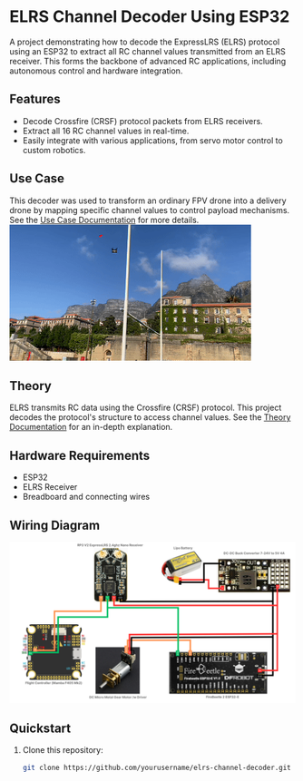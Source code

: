 # ELRS Channel Decoder Using ESP32

A project demonstrating how to decode the ExpressLRS (ELRS) protocol using an ESP32 to extract all RC channel values transmitted from an ELRS receiver. This forms the backbone of advanced RC applications, including autonomous control and hardware integration.

## Features
- Decode Crossfire (CRSF) protocol packets from ELRS receivers.
- Extract all 16 RC channel values in real-time.
- Easily integrate with various applications, from servo motor control to custom robotics.

## Use Case
This decoder was used to transform an ordinary FPV drone into a delivery drone by mapping specific channel values to control payload mechanisms. See the [Use Case Documentation](docs/use_case.md) for more details.
![FPV Drone Video](assets/demo_video.gif)

## Theory
ELRS transmits RC data using the Crossfire (CRSF) protocol. This project decodes the protocol's structure to access channel values. See the [Theory Documentation](docs/theory.md) for an in-depth explanation.

## Hardware Requirements
- ESP32
- ELRS Receiver
- Breadboard and connecting wires

## Wiring Diagram
![Wiring Diagram](assets/wiring_diagram.png)

## Quickstart
1. Clone this repository:
   ```bash
   git clone https://github.com/yourusername/elrs-channel-decoder.git
